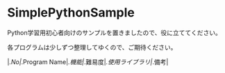 # SimplePythonSample

Python学習用初心者向けのサンプルを置きましたので、役に立ててください。

各プログラムは少しずつ整理してゆくので、ご期待ください。

|_.No|_.Program Name|_.機能|_.難易度|_.使用ライブラリ|_.備考|
